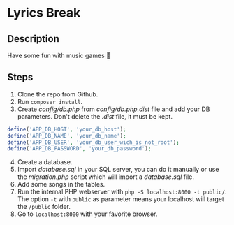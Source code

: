 # Lyrics Break

## Description

Have some fun with music games 🤘

## Steps

1. Clone the repo from Github.
2. Run `composer install`.
3. Create *config/db.php* from *config/db.php.dist* file and add your DB parameters. Don't delete the *.dist* file, it must be kept.
```php
define('APP_DB_HOST', 'your_db_host');
define('APP_DB_NAME', 'your_db_name');
define('APP_DB_USER', 'your_db_user_wich_is_not_root');
define('APP_DB_PASSWORD', 'your_db_password');
```
4. Create a database.
5. Import *database.sql* in your SQL server, you can do it manually or use the *migration.php* script which will import a *database.sql* file.
6. Add some songs in the tables.
7. Run the internal PHP webserver with `php -S localhost:8000 -t public/`. The option `-t` with `public` as parameter means your localhost will target the `/public` folder.
8. Go to `localhost:8000` with your favorite browser.
